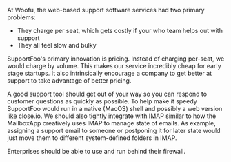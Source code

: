 At Woofu, the web-based support software services had two primary problems:

* They charge per seat, which gets costly if your who team helps out with support
* They all feel slow and bulky

SupportFoo's primary innovation is pricing. Instead of charging per-seat, we would charge by volume. This makes our service incredibly cheap for early stage startups. It also intrinsically encourage a company to get better at support to take advantage of better pricing.

A good support tool should get out of your way so you can respond to customer questions as quickly as possible. To help make it speedy SupportFoo would run in a native (MacOS) shell and possibly a web version like close.io. We should also tightly integrate with IMAP similar to how the MailboxApp creatively uses IMAP to manage state of emails. As example, assigning a support email to someone or postponing it for later state would just move them to different system-defined folders in IMAP.

Enterprises should be able to use and run behind their firewall.